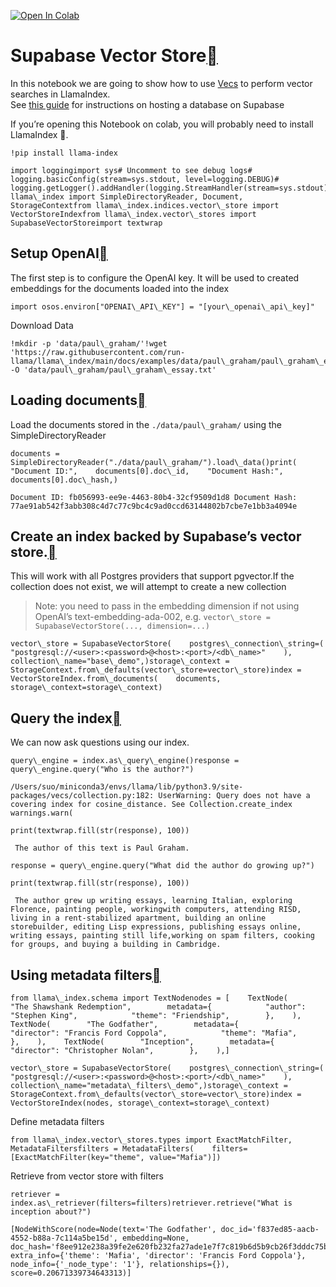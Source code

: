 [![Open In Colab](https://colab.research.google.com/assets/colab-badge.svg)](https://colab.research.google.com/github/run-llama/llama_index/blob/main/docs/examples/vector_stores/SupabaseVectorIndexDemo.ipynb)

Supabase Vector Store[](#supabase-vector-store "Permalink to this heading")
============================================================================

In this notebook we are going to show how to use [Vecs](https://supabase.github.io/vecs/) to perform vector searches in LlamaIndex.  
See [this guide](https://supabase.github.io/vecs/hosting/) for instructions on hosting a database on Supabase

If you’re opening this Notebook on colab, you will probably need to install LlamaIndex 🦙.


```
!pip install llama-index
```

```
import loggingimport sys# Uncomment to see debug logs# logging.basicConfig(stream=sys.stdout, level=logging.DEBUG)# logging.getLogger().addHandler(logging.StreamHandler(stream=sys.stdout))from llama\_index import SimpleDirectoryReader, Document, StorageContextfrom llama\_index.indices.vector\_store import VectorStoreIndexfrom llama\_index.vector\_stores import SupabaseVectorStoreimport textwrap
```
Setup OpenAI[](#setup-openai "Permalink to this heading")
----------------------------------------------------------

The first step is to configure the OpenAI key. It will be used to created embeddings for the documents loaded into the index


```
import osos.environ["OPENAI\_API\_KEY"] = "[your\_openai\_api\_key]"
```
Download Data


```
!mkdir -p 'data/paul\_graham/'!wget 'https://raw.githubusercontent.com/run-llama/llama\_index/main/docs/examples/data/paul\_graham/paul\_graham\_essay.txt' -O 'data/paul\_graham/paul\_graham\_essay.txt'
```
Loading documents[](#loading-documents "Permalink to this heading")
--------------------------------------------------------------------

Load the documents stored in the `./data/paul\_graham/` using the SimpleDirectoryReader


```
documents = SimpleDirectoryReader("./data/paul\_graham/").load\_data()print(    "Document ID:",    documents[0].doc\_id,    "Document Hash:",    documents[0].doc\_hash,)
```

```
Document ID: fb056993-ee9e-4463-80b4-32cf9509d1d8 Document Hash: 77ae91ab542f3abb308c4d7c77c9bc4c9ad0ccd63144802b7cbe7e1bb3a4094e
```
Create an index backed by Supabase’s vector store.[](#create-an-index-backed-by-supabase-s-vector-store "Permalink to this heading")
-------------------------------------------------------------------------------------------------------------------------------------

This will work with all Postgres providers that support pgvector.If the collection does not exist, we will attempt to create a new collection


> Note: you need to pass in the embedding dimension if not using OpenAI’s text-embedding-ada-002, e.g. `vector\_store = SupabaseVectorStore(..., dimension=...)`
> 
> 


```
vector\_store = SupabaseVectorStore(    postgres\_connection\_string=(        "postgresql://<user>:<password>@<host>:<port>/<db\_name>"    ),    collection\_name="base\_demo",)storage\_context = StorageContext.from\_defaults(vector\_store=vector\_store)index = VectorStoreIndex.from\_documents(    documents, storage\_context=storage\_context)
```
Query the index[](#query-the-index "Permalink to this heading")
----------------------------------------------------------------

We can now ask questions using our index.


```
query\_engine = index.as\_query\_engine()response = query\_engine.query("Who is the author?")
```

```
/Users/suo/miniconda3/envs/llama/lib/python3.9/site-packages/vecs/collection.py:182: UserWarning: Query does not have a covering index for cosine_distance. See Collection.create_index  warnings.warn(
```

```
print(textwrap.fill(str(response), 100))
```

```
 The author of this text is Paul Graham.
```

```
response = query\_engine.query("What did the author do growing up?")
```

```
print(textwrap.fill(str(response), 100))
```

```
 The author grew up writing essays, learning Italian, exploring Florence, painting people, workingwith computers, attending RISD, living in a rent-stabilized apartment, building an online storebuilder, editing Lisp expressions, publishing essays online, writing essays, painting still life,working on spam filters, cooking for groups, and buying a building in Cambridge.
```
Using metadata filters[](#using-metadata-filters "Permalink to this heading")
------------------------------------------------------------------------------


```
from llama\_index.schema import TextNodenodes = [    TextNode(        "The Shawshank Redemption",        metadata={            "author": "Stephen King",            "theme": "Friendship",        },    ),    TextNode(        "The Godfather",        metadata={            "director": "Francis Ford Coppola",            "theme": "Mafia",        },    ),    TextNode(        "Inception",        metadata={            "director": "Christopher Nolan",        },    ),]
```

```
vector\_store = SupabaseVectorStore(    postgres\_connection\_string=(        "postgresql://<user>:<password>@<host>:<port>/<db\_name>"    ),    collection\_name="metadata\_filters\_demo",)storage\_context = StorageContext.from\_defaults(vector\_store=vector\_store)index = VectorStoreIndex(nodes, storage\_context=storage\_context)
```
Define metadata filters


```
from llama\_index.vector\_stores.types import ExactMatchFilter, MetadataFiltersfilters = MetadataFilters(    filters=[ExactMatchFilter(key="theme", value="Mafia")])
```
Retrieve from vector store with filters


```
retriever = index.as\_retriever(filters=filters)retriever.retrieve("What is inception about?")
```

```
[NodeWithScore(node=Node(text='The Godfather', doc_id='f837ed85-aacb-4552-b88a-7c114a5be15d', embedding=None, doc_hash='f8ee912e238a39fe2e620fb232fa27ade1e7f7c819b6d5b9cb26f3dddc75b6c0', extra_info={'theme': 'Mafia', 'director': 'Francis Ford Coppola'}, node_info={'_node_type': '1'}, relationships={}), score=0.20671339734643313)]
```
